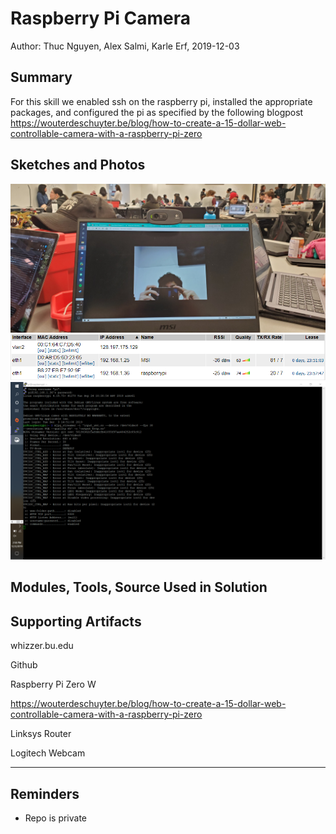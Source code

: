 #  Raspberry Pi Camera

Author: Thuc Nguyen, Alex Salmi, Karle Erf, 2019-12-03

## Summary
For this skill we enabled ssh on the raspberry pi, installed the appropriate packages, and configured the pi as 
specified by the following blogpost https://wouterdeschuyter.be/blog/how-to-create-a-15-dollar-web-controllable-camera-with-a-raspberry-pi-zero
 

## Sketches and Photos
![cam1](images/20191203_145712.png)
![cam2](images/2019-12-03_145742.png)
![cam3](images/2019-12-03_145808.png)

## Modules, Tools, Source Used in Solution


## Supporting Artifacts
whizzer.bu.edu

Github

Raspberry Pi Zero W

https://wouterdeschuyter.be/blog/how-to-create-a-15-dollar-web-controllable-camera-with-a-raspberry-pi-zero

Linksys Router

Logitech Webcam


-----

## Reminders
- Repo is private